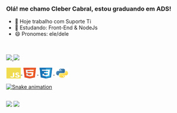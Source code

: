 ### Olá! me chamo Cleber Cabral, estou graduando em ADS!
- 🔭 Hoje trabalho com Suporte Ti
- 🌱 Estudando: Front-End & NodeJs
- 😄 Pronomes: ele/dele

<div>
<br>
<br>
  <a href="https://github.com/clebercmsf">
  <img width="48%" src="https://github-readme-stats.vercel.app/api?username=clebercmsf&show_icons=true&theme=dracula&include_all_commits=true&count_private=true"/>
  <img width="40%" src="https://github-readme-stats.vercel.app/api/top-langs/?username=clebercmsf&layout=compact&langs_count=7&theme=dracula"/>
  
</div>
  
<div style="display: inline_block"><br>
  <img align="center" alt="Cleber-Js" height="30" width="40" src="https://raw.githubusercontent.com/devicons/devicon/master/icons/javascript/javascript-plain.svg">
  <img align="center" alt="Cleber-HTML" height="30" width="40" src="https://raw.githubusercontent.com/devicons/devicon/master/icons/html5/html5-original.svg">
  <img align="center" alt="Cleber-CSS" height="30" width="40" src="https://raw.githubusercontent.com/devicons/devicon/master/icons/css3/css3-original.svg">
  <img align="center" alt="Cleber-Python" height="30" width="40" src="https://raw.githubusercontent.com/devicons/devicon/master/icons/python/python-original.svg">

</div>

[![Snake animation](https://github.com/clebercmsf/<clebercmsf>/blob/output/github-contribution-grid-snake.svg)](https://github.com/<clebercmsf/<clebercmsf>/blob/output/github-contribution-grid-snake.svg)

##

<div> 
  <a href = "mailto:cleber.cmsf@gmail.com"><img src="https://img.shields.io/badge/-Gmail-%23333?style=for-the-badge&logo=gmail&logoColor=white" target="_blank"></a>
  <a href="https://www.linkedin.com/in/clebercmsf/" target="_blank"><img src="https://img.shields.io/badge/-LinkedIn-%230077B5?style=for-the-badge&logo=linkedin&logoColor=white" target="_blank"></a> 
</div>
